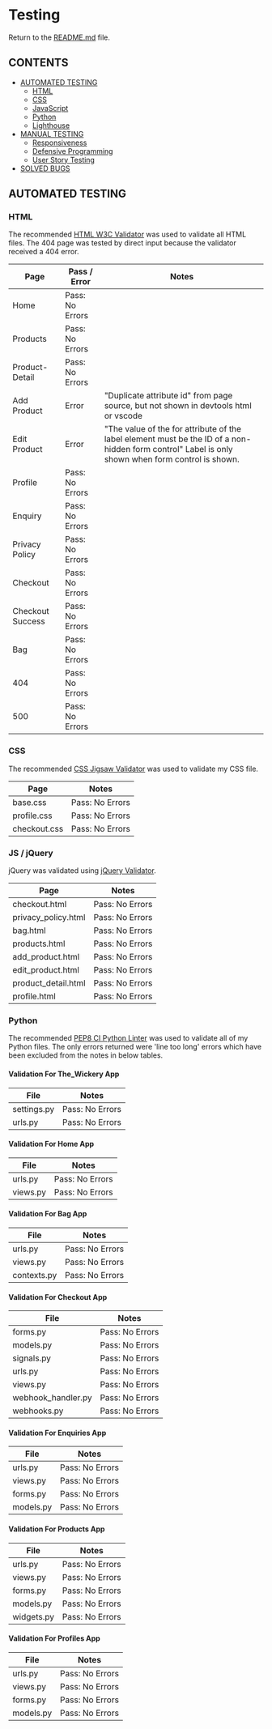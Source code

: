# Testing

Return to the [README.md](README.md) file.

## CONTENTS

- [AUTOMATED TESTING](#automated-testing)
  - [HTML](#html)
  - [CSS](#css)
  - [JavaScript](#javascript)
  - [Python](#python)
  - [Lighthouse](#lighthouse)
- [MANUAL TESTING](#manual-testing)
  - [Responsiveness](#responsiveness)
  - [Defensive Programming](#defensive-programming)
  - [User Story Testing](#user-story-testing)
- [SOLVED BUGS](#solved-bugs)

## AUTOMATED TESTING

### HTML

The recommended [HTML W3C Validator](https://validator.w3.org) was used to validate all HTML files.
The 404 page was tested by direct input because the validator received a 404 error.

| Page             | Pass / Error    | Notes          |
| ---------------- | --------------- |--------------- |
| Home             | Pass: No Errors |                |
| Products         | Pass: No Errors |                |
| Product-Detail   | Pass: No Errors |                |
| Add Product      | Error           | "Duplicate attribute id" from page source, but not shown in devtools html or vscode | 
| Edit Product     | Error           | "The value of the for attribute of the label element must be the ID of a non-hidden form control" Label is only shown when form control is shown. |
| Profile          | Pass: No Errors |
| Enquiry          | Pass: No Errors |
| Privacy Policy   | Pass: No Errors |
| Checkout         | Pass: No Errors |
| Checkout Success | Pass: No Errors |
| Bag              | Pass: No Errors |
| 404              | Pass: No Errors |
| 500              | Pass: No Errors |

### CSS

The recommended [CSS Jigsaw Validator](https://jigsaw.w3.org/css-validator) was used to validate my CSS file.

| Page         | Notes           |
| --------     | --------------- |
| base.css     | Pass: No Errors |
| profile.css  | Pass: No Errors |
| checkout.css | Pass: No Errors |

### JS / jQuery

jQuery was validated using [jQuery Validator](https://www.utilities-online.info/jquery-validator).

| Page                  | Notes           |
| --------              | --------------- |
| checkout.html         | Pass: No Errors |
| privacy_policy.html   | Pass: No Errors |
| bag.html              | Pass: No Errors |
| products.html         | Pass: No Errors |
| add_product.html      | Pass: No Errors |
| edit_product.html     | Pass: No Errors |
| product_detail.html   | Pass: No Errors |
| profile.html          | Pass: No Errors |

### Python

The recommended [PEP8 CI Python Linter](https://pep8ci.herokuapp.com) was used to validate all of my Python files.
The only errors returned were 'line too long' errors which have been excluded from the notes in below tables.

#### Validation For The_Wickery App

| File        | Notes           |
| ----------- | --------------- |
| settings.py | Pass: No Errors |
| urls.py     | Pass: No Errors |

#### Validation For Home App

| File     | Notes           |
| -------- | --------------- |
| urls.py  | Pass: No Errors |
| views.py | Pass: No Errors |

#### Validation For Bag App

| File          | Notes           |
| ---------     | --------------- |
| urls.py       | Pass: No Errors |
| views.py      | Pass: No Errors |
| contexts.py   | Pass: No Errors |

#### Validation For Checkout App

| File                  | Notes           |
| ---------             | --------------- |
| forms.py              | Pass: No Errors |
| models.py             | Pass: No Errors |
| signals.py            | Pass: No Errors |
| urls.py               | Pass: No Errors |
| views.py              | Pass: No Errors |
| webhook_handler.py    | Pass: No Errors |
| webhooks.py           | Pass: No Errors |

#### Validation For Enquiries App

| File          | Notes           |
| ---------     | --------------- |
| urls.py       | Pass: No Errors |
| views.py      | Pass: No Errors |
| forms.py      | Pass: No Errors |
| models.py     | Pass: No Errors |

#### Validation For Products App

| File          | Notes           |
| ---------     | --------------- |
| urls.py       | Pass: No Errors |
| views.py      | Pass: No Errors |
| forms.py      | Pass: No Errors |
| models.py     | Pass: No Errors |
| widgets.py    | Pass: No Errors |

#### Validation For Profiles App

| File          | Notes           |
| ---------     | --------------- |
| urls.py       | Pass: No Errors |
| views.py      | Pass: No Errors |
| forms.py      | Pass: No Errors |
| models.py     | Pass: No Errors |